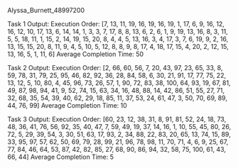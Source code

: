 Alyssa_Burnett_48997200

Task 1 Output:
Execution Order: [7, 13, 11, 19, 16, 19, 16, 19, 1, 17, 6, 9, 16, 12, 16, 12, 10, 17, 13, 6, 14, 14, 1, 3, 3, 7, 17, 8, 8, 13, 6, 2, 6, 1, 9, 19, 13, 16, 8, 3, 11, 5, 5, 18, 11, 1, 15, 2, 14, 19, 15, 20, 8, 4, 4, 5, 13, 16, 3, 4, 17, 3, 7, 6, 19, 9, 2, 16, 13, 15, 15, 20, 8, 11, 9, 4, 5, 10, 5, 12, 8, 8, 9, 8, 17, 4, 18, 17, 15, 4, 20, 2, 12, 15, 13, 16, 5, 1, 11, 6]
Average Completion Time: 50

Task 2 Output:
Execution Order: [2, 66, 60, 56, 7, 20, 43, 97, 23, 65, 33, 8, 59, 78, 31, 79, 25, 95, 46, 82, 92, 36, 28, 84, 58, 6, 30, 21, 91, 17, 77, 75, 22, 13, 12, 5, 10, 80, 4, 45, 96, 73, 26, 57, 1, 90, 72, 83, 38, 100, 64, 93, 19, 67, 81, 49, 87, 98, 94, 41, 9, 52, 74, 15, 63, 34, 16, 48, 88, 14, 42, 86, 51, 55, 27, 71, 32, 68, 35, 54, 39, 40, 62, 29, 18, 85, 11, 37, 53, 24, 61, 47, 3, 50, 70, 69, 89, 44, 76, 99]
Average Completion Time: 10

Task 3 Output:
Execution Order: [60, 23, 12, 38, 31, 8, 91, 81, 52, 24, 18, 73, 48, 36, 41, 76, 56, 92, 35, 40, 47, 7, 59, 49, 19, 37, 14, 16, 1, 10, 55, 45, 80, 26, 72, 5, 29, 39, 54, 3, 30, 51, 63, 17, 93, 2, 34, 88, 22, 83, 20, 65, 13, 74, 15, 89, 33, 95, 97, 57, 62, 50, 69, 79, 28, 99, 21, 96, 78, 98, 11, 70, 71, 4, 6, 9, 25, 67, 77, 84, 46, 64, 53, 87, 42, 82, 85, 27, 68, 90, 86, 94, 32, 58, 75, 100, 61, 43, 66, 44]
Average Completion Time: 5
